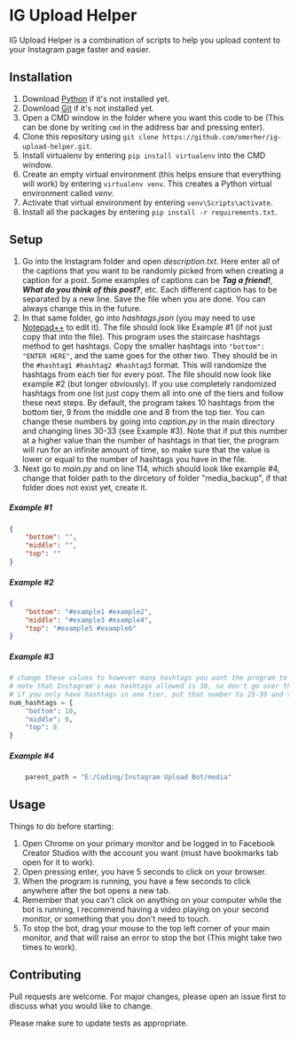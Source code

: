 # IG Upload Helper

IG Upload Helper is a combination of scripts to help you upload content to your Instagram page faster and easier.

## Installation

1. Download [Python](https://www.python.org/downloads/) if it's not installed yet.
2. Download [Git](https://git-scm.com/downloads) if it's not installed yet.
3. Open a CMD window in the folder where you want this code to be (This can be done by writing `cmd` in the address bar and pressing enter).
4. Clone this repository using `git clone https://github.com/omerher/ig-upload-helper.git`.
5. Install virtualenv by entering `pip install virtualenv` into the CMD window.
6. Create an empty virtual environment (this helps ensure that everything will work) by entering `virtualenv venv`. This creates a Python virtual environment called *venv*.
7. Activate that virtual environment by entering `venv\Scripts\activate`.
8. Install all the packages by entering `pip install -r requirements.txt`.

## Setup
1. Go into the Instagram folder and open *description.txt*. Here enter all of the captions that you want to be randomly picked from when creating a caption for a post. Some examples of captions can be ***Tag a friend!***, ***What do you think of this post?***, etc. Each different caption has to be separated by a new line. Save the file when you are done. You can always change this in the future.
2. In that same folder, go into *hashtags.json* (you may need to use [Notepad++](https://notepad-plus-plus.org/downloads/) to edit it). The file should look like Example #1 (if not just copy that into the file). This program uses the staircase hashtags method to get hashtags. Copy the smaller hashtags into `"bottom": "ENTER HERE"`, and the same goes for the other two. They should be in the `#hashtag1 #hashtag2 #hashtag3` format. This will randomize the hashtags from each tier for every post. The file should now look like example #2 (but longer obviously). If you use completely randomized hashtags from one list just copy them all into one of the tiers and follow these next steps. By default, the program takes 10 hashtags from the bottom tier, 9 from the middle one and 8 from the top tier. You can change these numbers by going into *caption.py* in the main directory and changing lines 30-33 (see Example #3). Note that if put this number at a higher value than the number of hashtags in that tier, the program will run for an infinite amount of time, so make sure that the value is lower or equal to the number of hashtags you have in the file.
3. Next go to *main.py* and on line 114, which should look like example #4, change that folder path to the dircetory of folder "media_backup", if that folder does not exist yet, create it.
##### Example #1
```json
{
	"bottom": "",
	"middle": "",
	"top": ""
}
```

##### Example #2
```json
{
	"bottom": "#example1 #example2",
	"middle": "#example3 #example4",
	"top": "#example5 #example6"
}
```

##### Example #3
```python
# change these values to however many hashtags you want the program to take from each tier.
# note that Instagram's max hashtags allowed is 30, so don't go over that number (all combined).
# if you only have hashtags in one tier, put that number to 25-30 and the others to 0.
num_hashtags = {
    "bottom": 10,
    "middle": 9,
    "top": 8
}
```

##### Example #4
```python
    parent_path = "E:/Coding/Instagram Upload Bot/media"
```

## Usage

Things to do before starting:
1) Open Chrome on your primary monitor and be logged in to Facebook Creator Studios with the account you want (must have bookmarks tab open for it to work).
2) Open pressing enter, you have 5 seconds to click on your browser.
3) When the program is running, you have a few seconds to click anywhere after the bot opens a new tab.
4) Remember that you can't click on anything on your computer while the bot is running, I recommend having a video playing on your second monitor, or something that you don't need to touch.
5) To stop the bot, drag your mouse to the top left corner of your main monitor, and that will raise an error to stop the bot (This might take two times to work).

## Contributing
Pull requests are welcome. For major changes, please open an issue first to discuss what you would like to change.

Please make sure to update tests as appropriate.
